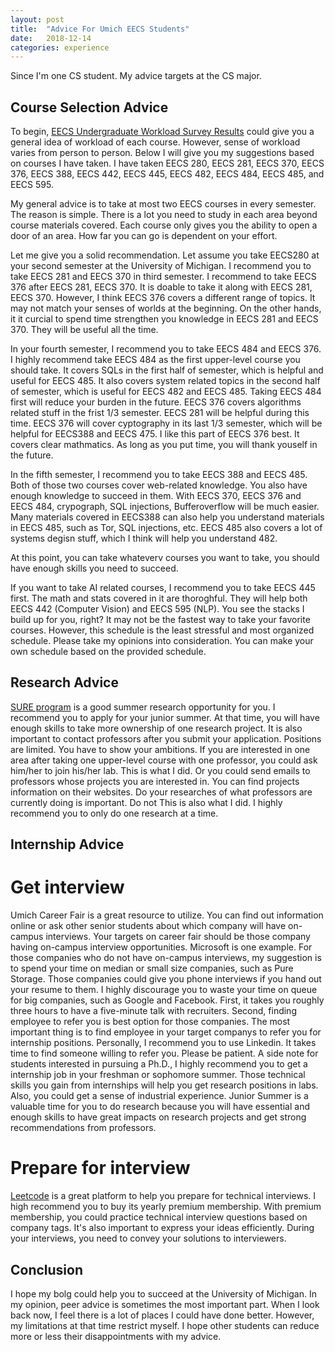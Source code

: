```yaml
---
layout: post
title:  "Advice For Umich EECS Students"
date:   2018-12-14
categories: experience
---
```


Since I'm one CS student. My advice targets at the CS major.

## Course Selection Advice
To begin, [EECS Undergraduate Workload Survey Results](http://www.eecs.umich.edu/eecs/undergraduate/survey/) could give you a general idea of workload of each course. However, sense of workload varies from person to person. Below I will give you my suggestions based on courses I have taken. I have taken EECS 280, EECS 281, EECS 370, EECS 376, EECS 388, EECS 442, EECS 445, EECS 482, EECS 484, EECS 485, and EECS 595.

My general advice is to take at most two EECS courses in every semester. The reason is simple. There is a lot you need to study in each area beyond course materials covered. Each course only gives you the ability to open a door of an area. How far you can go is dependent on your effort.

Let me give you a solid recommendation. Let assume you take EECS280 at your second semester at the University of Michigan. 
I recommend you to take EECS 281 and EECS 370 in third semester. I recommend to take EECS 376 after EECS 281, EECS 370. It is doable to take it along with EECS 281, EECS 370. However, I think EECS 376 covers a different range of topics. It may not match your senses of worlds at the beginning. On the other hands, it it curcial to spend time strengthen you knowledge in EECS 281 and EECS 370. They will be useful all the time.

In your fourth semester, I recommend you to take EECS 484 and EECS 376. I highly recommend take EECS 484 as the first upper-level course you should take. It covers SQLs in the first half of semester, which is helpful and useful for EECS 485. It also covers system related topics in the second half of semester, which is useful for EECS 482 and EECS 485. Taking EECS 484 first will reduce your burden in the future. EECS 376 covers algorithms related stuff in the frist 1/3 semester. EECS 281 will be helpful during this time. EECS 376 will cover cyptography in its last 1/3 semester, which will be helpful for EECS388 and EECS 475. I like this part of EECS 376 best. It covers clear mathmatics. As long as you put time, you will thank youself in the future.

In the fifth semester, I recommend you to take EECS 388 and EECS 485. Both of those two courses cover web-related knowledge. You also have enough knowledge to succeed in them. With EECS 370, EECS 376 and EECS 484, crypograph, SQL injections, Bufferoverflow will be much easier. Many materials covered in EECS388 can also help you understand materials in EECS 485, such as Tor, SQL injections, etc. EECS 485 also covers a lot of systems degisn stuff, which I think will help you understand 482.

At this point, you can take whateverv courses you want to take, you should have enough skills you need to succeed. 

If you want to take AI related courses, I recommend you to take EECS 445 first. The math and stats covered in it are thoroghful. They will help both EECS 442 (Computer Vision) and EECS 595 (NLP). 
You see the stacks I build up for you, right? It may not be the fastest way to take your favorite courses. However, this schedule is the least stressful and most organized schedule. Please take my opinions into consideration. You can make your own schedule based on the provided schedule.

## Research Advice
[SURE program](https://sure.engin.umich.edu/) is a good summer research opportunity for you. I recommend you to apply for your junior summer. At that time, you will have enough skills to take more ownership of one research project. It is also important to contact professors after you submit your application. Positions are limited. You have to show your ambitions.
If you are interested in one area after taking one upper-level course with one professor, you could ask him/her to join his/her lab. This is what I did. Or you could send emails to professors whose projects you are interested in. You can find projects information on their websites. Do your researches of what professors are currently doing is important. Do not  This is also what I did.
I highly recommend you to only do one research at a time.

## Internship Advice
# Get interview
Umich Career Fair is a great resource to utilize. You can find out information online or ask other senior students about which company will have on-campus interviews. Your targets on career fair should be those company having on-campus interview opportunities. Microsoft is one example. For those companies who do not have on-campus interviews, my suggestion is to spend your time on median or small size companies, such as Pure Storage. Those companies could give you phone interviews if you hand out your resume to them. I highly discourage you to waste your time on queue for big companies, such as Google and Facebook. First, it takes you roughly three hours to have a five-minute talk with recruiters. Second, finding employee to refer you is best option for those companies.
The most important thing is to find employee in your target companys to refer you for internship positions. Personally, I recommend you to use Linkedin. It takes time to find someone willing to refer you. Please be patient.
A side note for students interested in pursuing a Ph.D., I highly recommend you to get a internship job in your freshman or sophomore summer. Those technical skills you gain from internships will help you get research positions in labs. Also, you could get a sense of industrial experience. Junior Summer is a valuable time for you to do research because you will have essential and enough skills to have great impacts on research projects and get strong recommendations from professors.

# Prepare for interview
[Leetcode](https://www.leetcode.com/) is a great platform to help you prepare for technical interviews. I high recommend you to buy its yearly premium membership. With premium membership, you could practice technical interview questions based on company tags. 
It's also important to express your ideas efficiently. During your interviews, you need to convey your solutions to interviewers.

## Conclusion
I hope my bolg could help you to succeed at the University of Michigan. In my opinion, peer advice is sometimes the most important part. When I look back now, I feel there is a lot of places I could have done better. However, my limitations at that time restrict myself. I hope other students can reduce more or less their disappointments with my advice.